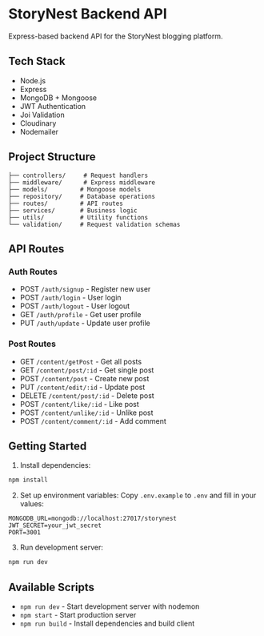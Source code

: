 # StoryNest Backend API

Express-based backend API for the StoryNest blogging platform.

## Tech Stack

- Node.js
- Express
- MongoDB + Mongoose
- JWT Authentication
- Joi Validation
- Cloudinary
- Nodemailer

## Project Structure

```
├── controllers/     # Request handlers
├── middleware/      # Express middleware
├── models/         # Mongoose models
├── repository/     # Database operations
├── routes/         # API routes
├── services/       # Business logic
├── utils/          # Utility functions
└── validation/     # Request validation schemas
```

## API Routes

### Auth Routes

- POST `/auth/signup` - Register new user
- POST `/auth/login` - User login
- POST `/auth/logout` - User logout
- GET `/auth/profile` - Get user profile
- PUT `/auth/update` - Update user profile

### Post Routes

- GET `/content/getPost` - Get all posts
- GET `/content/post/:id` - Get single post
- POST `/content/post` - Create new post
- PUT `/content/edit/:id` - Update post
- DELETE `/content/post/:id` - Delete post
- POST `/content/like/:id` - Like post
- POST `/content/unlike/:id` - Unlike post
- POST `/content/comment/:id` - Add comment

## Getting Started

1. Install dependencies:

```bash
npm install
```

2. Set up environment variables:
   Copy `.env.example` to `.env` and fill in your values:

```
MONGODB_URL=mongodb://localhost:27017/storynest
JWT_SECRET=your_jwt_secret
PORT=3001
```

3. Run development server:

```bash
npm run dev
```

## Available Scripts

- `npm run dev` - Start development server with nodemon
- `npm start` - Start production server
- `npm run build` - Install dependencies and build client
